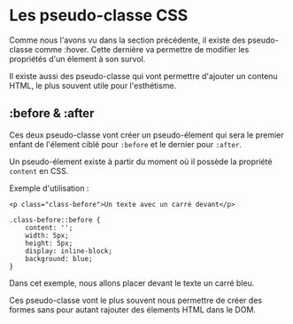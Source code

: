 # Les pseudo-classe CSS

Comme nous l'avons vu dans la section précédente, il existe des pseudo-classe comme :hover.
Cette dernière va permettre de modifier les propriétés d'un élement à son survol.

Il existe aussi des pseudo-classe qui vont permettre d'ajouter un contenu HTML, le plus souvent utile pour l'esthétisme.

## :before & :after
Ces deux pseudo-classe vont créer un pseudo-élement qui sera le premier enfant de l'élement ciblé pour `:before` et le dernier pour `:after`.

Un pseudo-élement existe à partir du moment où il possède la propriété `content` en CSS.

Exemple d'utilisation :

    <p class="class-before">Un texte avec un carré devant</p>
    
    .class-before::before {
        content: '';
        width: 5px;
        height: 5px;
        display: inline-block;
        background: blue;
    }
    
Dans cet exemple, nous allons placer devant le texte un carré bleu.

Ces pseudo-classe vont le plus souvent nous permettre de créer des formes sans pour autant rajouter des élements HTML dans le DOM.


